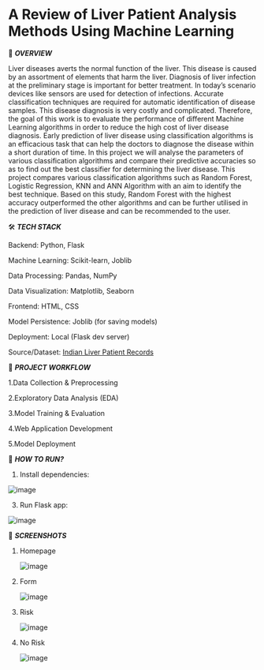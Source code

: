 # A Review of Liver Patient Analysis Methods Using Machine Learning

📌 **_OVERVIEW_**

Liver diseases averts the normal function of the liver. This disease is caused by an assortment of elements that harm the liver. Diagnosis of liver infection at the preliminary stage is important for better treatment. In today’s scenario devices like sensors are used for detection of infections. Accurate classification techniques are required for automatic identification of disease samples. This disease diagnosis is very costly and complicated. Therefore, the goal of this work is to evaluate the performance of different Machine Learning algorithms in order to reduce the high cost of liver disease diagnosis. Early prediction of liver disease using classification algorithms is an efficacious task that can help the doctors to diagnose the disease within a short duration of time. In this project we will analyse the parameters of various classification algorithms and compare their predictive accuracies so as to find out the best classifier for determining the liver disease. This project compares various classification algorithms such as Random Forest, Logistic Regression, KNN and ANN Algorithm with an aim to identify the best technique. Based on this study, Random Forest with the highest accuracy outperformed the other algorithms and can be further utilised in the prediction of liver disease and can be recommended to the user.



🛠️ **_TECH STACK_**

Backend:	Python, Flask

Machine Learning:	Scikit-learn, Joblib

Data Processing:	Pandas, NumPy

Data Visualization:	Matplotlib, Seaborn

Frontend:	HTML, CSS 

Model Persistence:	Joblib (for saving models)

Deployment:	Local (Flask dev server)

Source/Dataset: [Indian Liver Patient Records](https://www.kaggle.com/uciml/indian-liver-patient-records)



📂 **_PROJECT WORKFLOW_**

1.Data Collection & Preprocessing

2.Exploratory Data Analysis (EDA)

3.Model Training & Evaluation

4.Web Application Development

5.Model Deployment



🔧 **_HOW TO RUN?_**

1. Install dependencies:
   
![image](https://github.com/user-attachments/assets/d7a8869c-934b-495d-8239-281e11de77a4)

3. Run Flask app:
   
![image](https://github.com/user-attachments/assets/2d48aa88-8f1a-434e-963a-197c0c19831d)



📸 **_SCREENSHOTS_**

1. Homepage
   
   ![image](https://github.com/user-attachments/assets/2169530d-b5ad-4f49-9766-d58eebc6f0a1)
3. Form
   
   ![image](https://github.com/user-attachments/assets/b2919f7b-561c-4232-b45a-9f18a4a0b49b)
5. Risk
   
   ![image](https://github.com/user-attachments/assets/632db667-9178-40de-b8be-884c4c85a3c0)
7. No Risk
   
   ![image](https://github.com/user-attachments/assets/856bea1b-933d-4575-94a8-e31fa5eaa06c)



